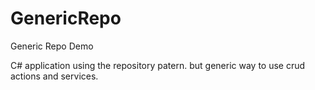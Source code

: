 # GenericRepo
Generic Repo Demo

C# application using the repository patern. but generic way to use crud actions and services.
